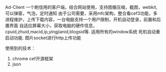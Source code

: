 Ad-Client
一个刷信用的客户端，结合网站使用，支持图像压缩，截图，webkit,可以弹窗，气泡，定时通知
由于公司需要，采用mfc架构，整合看cef3功能，多进程维护，上传下载内容，一台电脑支持一个用户限制，开机自动登录，前置和后置界面
自适应屏幕大小，获取电脑的硬件信息，cpuid,zhuid,macid,ip,yingjianid,blogsid等.
适用所有的window系统
死机自动重启动功能.
图片socket进行http上传功能

使用到的技术：
1. chrome cef开源框架
2. json
